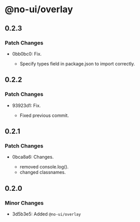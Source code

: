 # @no-ui/overlay

## 0.2.3

### Patch Changes

- 0bb0bc0: Fix.

  - Specify types field in package.json to import correctly.

## 0.2.2

### Patch Changes

- 93923d1: Fix.

  - Fixed previous commit.

## 0.2.1

### Patch Changes

- 0bca8a6: Changes.

  - removed console.log().
  - changed classnames.

## 0.2.0

### Minor Changes

- 3d5b3e5: Added `@no-ui/overlay`
